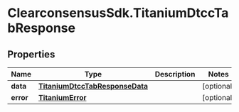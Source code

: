 # ClearconsensusSdk.TitaniumDtccTabResponse

## Properties

Name | Type | Description | Notes
------------ | ------------- | ------------- | -------------
**data** | [**TitaniumDtccTabResponseData**](TitaniumDtccTabResponseData.md) |  | [optional] 
**error** | [**TitaniumError**](TitaniumError.md) |  | [optional] 


